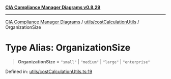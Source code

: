 [**CIA Compliance Manager Diagrams v0.8.29**](../../../README.md)

***

[CIA Compliance Manager Diagrams](../../../modules.md) / [utils/costCalculationUtils](../README.md) / OrganizationSize

# Type Alias: OrganizationSize

> **OrganizationSize** = `"small"` \| `"medium"` \| `"large"` \| `"enterprise"`

Defined in: [utils/costCalculationUtils.ts:19](https://github.com/Hack23/cia-compliance-manager/blob/5836b4c74e2010cd05eca63c0016fd711c628ec9/src/utils/costCalculationUtils.ts#L19)
